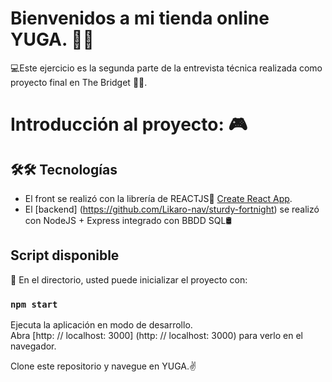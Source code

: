# Bienvenidos a mi tienda online YUGA. 👋🤓
💻Este ejercicio es la segunda parte de la entrevista técnica realizada como proyecto final en The Bridget 🐱‍💻.

# Introducción al proyecto: 🎮

  ## 🛠🛠 Tecnologías
  
- El front se realizó con la librería de REACTJS🌌 [Create React App](https://github.com/facebook/create-react-app).
- El [backend] (https://github.com/Likaro-nav/sturdy-fortnight) se realizó con NodeJS + Express integrado con BBDD SQL🛢

## Script disponible

🔑 En el directorio, usted puede inicializar el proyecto con: 

 ### `npm start`

Ejecuta la aplicación en modo de desarrollo. \
Abra [http: // localhost: 3000] (http: // localhost: 3000) para verlo en el navegador.

Clone este repositorio y navegue en YUGA.✌
